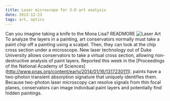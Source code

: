 ```yaml
---
title: Laser microscope for 3-D art analysis
date: 2013-12-23
tags: art, optics
---
```


Can you imagine taking a knife to the Mona Lisa?
READMORE
![Laser Art](../../../images/blog4.jpg)
To analyze the layers in a painting, art conservators normally must take a paint chip off a painting using a scalpel.
Then, they can look at the chip cross section under a microscope.
New laser technology out of Duke University allows conservators to take a virtual cross section, 
allowing non-destructive analysis of paint layers.
Reported this week in the [Proceedings of the National Academy of Sciences] (http://www.pnas.org/content/early/2014/01/16/1317230111), paints have a two-photon transient absorption signature that uniquely identifies them. Because two-photon laser microscopy can resolve signals from thin focal planes, conservators can image individual paint layers and potentially find hidden paintings. 

